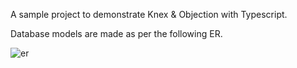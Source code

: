 A sample project to demonstrate Knex & Objection with Typescript.

Database models are made as per the following ER.

![er](https://user-images.githubusercontent.com/30932131/128140124-4d75da8a-e5d9-43ca-ae89-740b42860f04.PNG)
